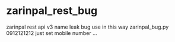 # zarinpal_rest_bug
zarinpal rest api v3 name leak bug
use in this way 
zarinpal_bug.py 0912121212
just set mobile number ...
